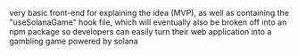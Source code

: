very basic front-end for explaining the idea (MVP), as well as containing the "useSolanaGame" hook file, which will eventually also be broken off into an npm package so developers can easily turn their web application into a gambling game powered by solana
